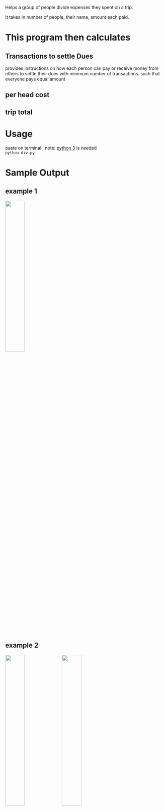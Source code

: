 Helps a group of people divide expenses they spent on a trip.

It takes in number of people, their name, amount each paid.
# This program then calculates
## Transactions to settle Dues
provides instructions on how each person can pay or receive money from others to settle their dues with minimum number of transactions.
such that everyone pays equal amount
## per head cost
## trip total

# Usage
paste on terminal , note: [python 3](https://www.python.org/) is needed\
`python div.py`
# Sample Output
## example 1
<img src="https://github.com/NishchayKQ/divider/assets/108711354/b9bac9ac-879f-4888-b9fc-8934acfe1655" width=35% height=35%>

## example 2
<img src="https://github.com/NishchayKQ/divider/assets/108711354/3c4ac040-ac39-4b4c-af3d-2cc46da5c64f" width=35% height=35%>
<img src="https://github.com/NishchayKQ/divider/assets/108711354/79816402-f2e0-4ade-bf98-5101e2b8a5c3" width=35% height=35%>
